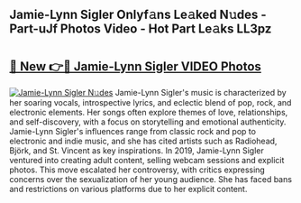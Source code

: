 ## Jamie-Lynn Sigler Onlyf𝚊ns Le𝚊ked N𝚞des - Part-uJf Photos Video - Hot Part Le𝚊ks LL3pz

# <h2><a href="http://ac51877.deff.icu/?id=Jamie-Lynn+Sigler">🔗 New 👉🔴 Jamie-Lynn Sigler VIDEO Photos</a></h2>

[![Jamie-Lynn Sigler N𝚞des](https://i.imgur.com/rIISA9y.gif)](http://ac51877.deff.icu/?id=Jamie-Lynn+Sigler)
Jamie-Lynn Sigler's music is characterized by her soaring vocals, introspective lyrics, and eclectic blend of pop, rock, and electronic elements. Her songs often explore themes of love, relationships, and self-discovery, with a focus on storytelling and emotional authenticity. Jamie-Lynn Sigler's influences range from classic rock and pop to electronic and indie music, and she has cited artists such as Radiohead, Björk, and St. Vincent as key inspirations. In 2019, Jamie-Lynn Sigler ventured into creating adult content, selling webcam sessions and explicit photos. This move escalated her controversy, with critics expressing concerns over the sexualization of her young audience. She has faced bans and restrictions on various platforms due to her explicit content.
